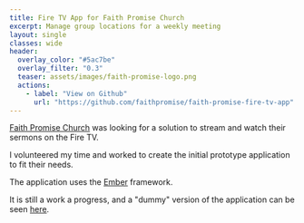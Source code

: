 ```yaml
---
title: Fire TV App for Faith Promise Church
excerpt: Manage group locations for a weekly meeting
layout: single
classes: wide
header:
  overlay_color: "#5ac7be"
  overlay_filter: "0.3"
  teaser: assets/images/faith-promise-logo.png
  actions:
    - label: "View on Github"
      url: "https://github.com/faithpromise/faith-promise-fire-tv-app"
---
```


[Faith Promise Church](https://faithpromise.org/) was looking for a solution to stream and watch their sermons on the Fire TV.

I volunteered my time and worked to create the initial prototype application to fit their needs.

The application uses the [Ember](http://www.emberjs.com) framework.

It is still a work a progress, and a "dummy" version of the application can be seen [here](https://faithpromise.github.io/faith-promise-fire-tv-app/).
